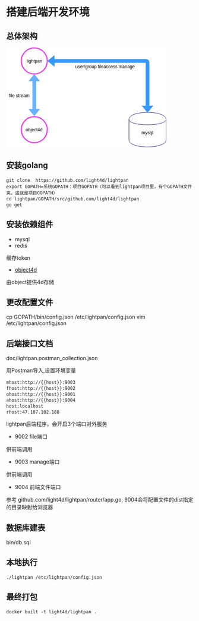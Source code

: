 # 搭建后端开发环境

## 总体架构
![](design.jpg)

##  安装golang
```
git clone  https://github.com/light4d/lightpan
export GOPATH=系统GOPATH：项目GOPATH（可以看到lightpan项目里，有个GOPATH文件夹，这就是项目GOPATH）
cd lightpan/GOPATH/src/github.com/light4d/lightpan
go get
```
##  安装依赖组件

+ mysql
+ redis

缓存token
+ [object4d](https://github.com/light4d/object4d)

由object提供4d存储
##  更改配置文件
cp GOPATH/bin/config.json /etc/lightpan/config.json
vim /etc/lightpan/config.json
##  后端接口文档

doc/lightpan.postman_collection.json

用Postman导入,设置环境变量
```
mhost:http://{{host}}:9003
fhost:http://{{host}}:9002
ohost:http://{{host}}:9001
ahost:http://{{host}}:9004
host:localhost
rhost:47.107.102.188
```

lightpan后端程序，会开启3个端口对外服务
+ 9002 file端口

供前端调用
+ 9003 manage端口

供前端调用
+ 9004 前端文件端口

参考 github.com/light4d/lightpan/router/app.go,
9004会将配置文件的dist指定的目录映射给浏览器
##   数据库建表
bin/db.sql


## 本地执行
```
./lightpan /etc/lightpan/config.json
```
##  最终打包

```
docker built -t light4d/lightpan .
```